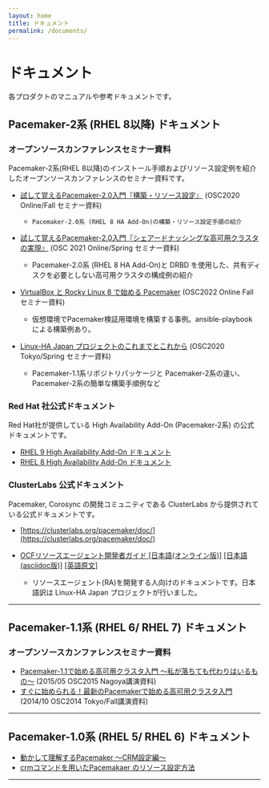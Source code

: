 ```yaml
---
layout: home
title: ドキュメント
permalink: /documents/
---
```

# ドキュメント

各プロダクトのマニュアルや参考ドキュメントです。

## Pacemaker-2系 (RHEL 8以降) ドキュメント

### オープンソースカンファレンスセミナー資料

Pacemaker-2系(RHEL 8以降)のインストール手順およびリソース設定例を紹介したオープンソースカンファレンスのセミナー資料です。

 * [試して覚えるPacemaker-2.0入門『構築・リソース設定』](/wp/archives/4970) (OSC2020 Online/Fall セミナー資料)
   *     Pacemaker-2.0系 (RHEL 8 HA Add-On)の構築・リソース設定手順の紹介

 * [試して覚えるPacemaker-2.0入門『シェアードナッシングな高可用クラスタの実現』](/wp/archives/4990) (OSC 2021 Online/Spring セミナー資料)
   * Pacemaker-2.0系 (RHEL 8 HA Add-On)と DRBD を使用した、共有ディスクを必要としない高可用クラスタの構成例の紹介

 * [VirtualBox と Rocky Linux 8 で始める Pacemaker](/wp/archives/5044) (OSC2022 Online Fall セミナー資料)
   *  仮想環境でPacemaker検証用環境を構築する事例。ansible-playbook による構築例あり。

 * [Linux-HA Japan プロジェクトのこれまでとこれから](/wp/archives/4942) (OSC2020 Tokyo/Spring セミナー資料)
   * Pacemaker-1.1系リポジトリパッケージと Pacemaker-2系の違い、Pacemaker-2系の簡単な構築手順例など

### Red Hat 社公式ドキュメント

Red Hat社が提供している High Availability Add-On (Pacemaker-2系) の公式ドキュメントです。
 * [RHEL 9 High Availability Add-On ドキュメント](https://access.redhat.com/documentation/ja-jp/red_hat_enterprise_linux/9/html/configuring_and_managing_high_availability_clusters/index)
 * [RHEL 8 High Availability Add-On ドキュメント](https://access.redhat.com/documentation/ja-jp/red_hat_enterprise_linux/8/html/configuring_and_managing_high_availability_clusters/index)

### ClusterLabs 公式ドキュメント

Pacemaker, Corosync の開発コミュニティである ClusterLabs から提供されている公式ドキュメントです。

 * [https://clusterlabs.org/pacemaker/doc/](https://clusterlabs.org/pacemaker/doc/)

 * [OCFリソースエージェント開発者ガイド [日本語(オンライン版)]](/wp/archives/4328) [[日本語(asciidoc版)]](https://github.com/linux-ha-japan/doc-ja/blob/master/linux-ha-doc/dev-guides/ra-dev-guide.asc) [[英語原文]](https://github.com/ClusterLabs/resource-agents/blob/master/doc/dev-guides/ra-dev-guide.asc)
   * リソースエージェント(RA)を開発する人向けのドキュメントです。日本語訳は Linux-HA Japan プロジェクトが行いました。


----

## Pacemaker-1.1系 (RHEL 6/ RHEL 7) ドキュメント

### オープンソースカンファレンスセミナー資料

 * [Pacemaker-1.1で始める高可用クラスタ入門 ～私が落ちても代わりはいるもの～](/wp/archives/4098) (2015/05 OSC2015 Nagoya講演資料)
 * [すぐに始められる！最新のPacemakerで始める高可用クラスタ入門](/wp/archives/4038)　(2014/10 OSC2014 Tokyo/Fall講演資料)

----
## Pacemaker-1.0系 (RHEL 5/ RHEL 6) ドキュメント

 * [動かして理解するPacemaker ～CRM設定編～](/wp/archives/3786)
 * [crmコマンドを用いたPacemakaer のリソース設定方法](/wp/archives/4224)

----

